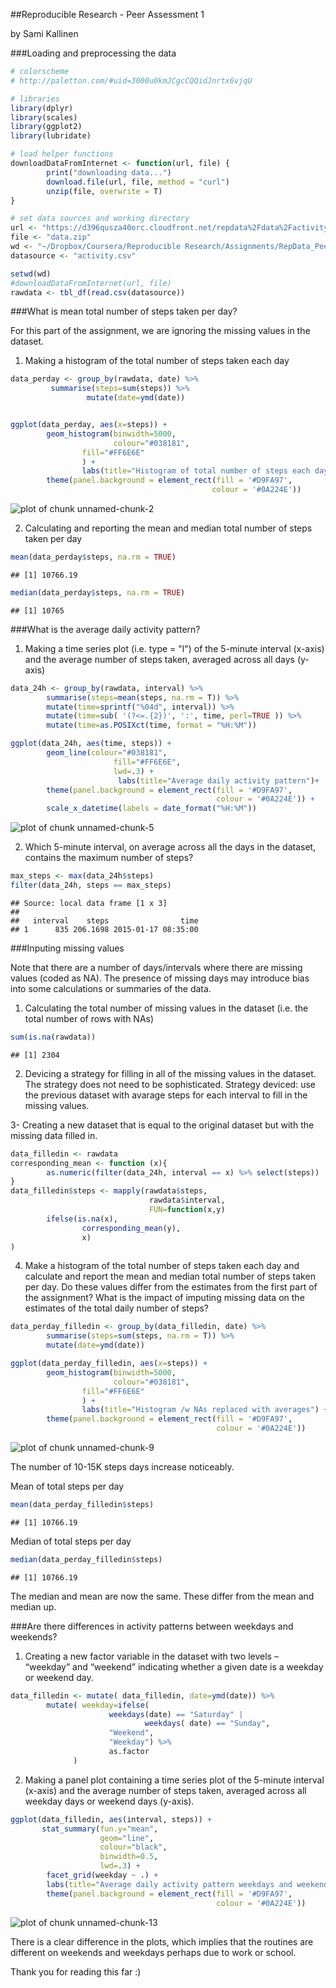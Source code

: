 ##Reproducible Research - Peer Assessment 1

by Sami Kallinen

###Loading and preprocessing the data

```r
# colorscheme
# http://paletton.com/#uid=3000u0kmJCgcCQQidJnrtx6vjqU

# libraries
library(dplyr)
library(scales)
library(ggplot2)
library(lubridate)

# load helper functions
downloadDataFromInternet <- function(url, file) {
        print("downloading data...")
        download.file(url, file, method = "curl")
        unzip(file, overwrite = T)
}

# set data sources and working directory
url <- "https://d396qusza40orc.cloudfront.net/repdata%2Fdata%2Factivity.zip" 
file <- "data.zip"
wd <- "~/Dropbox/Coursera/Reproducible Research/Assignments/RepData_PeerAssessment1"
datasource <- "activity.csv"

setwd(wd)
#downloadDataFromInternet(url, file)
rawdata <- tbl_df(read.csv(datasource))
```

###What is mean total number of steps taken per day?

For this part of the assignment, we are ignoring the missing values in the dataset.

1. Making a histogram of the total number of steps taken each day

```r
data_perday <- group_by(rawdata, date) %>%
         summarise(steps=sum(steps)) %>%
                 mutate(date=ymd(date))


ggplot(data_perday, aes(x=steps)) +
        geom_histogram(binwidth=5000,
                       colour="#038181",
                fill="#FF6E6E"
                ) +
                labs(title="Histogram of total number of steps each day")+
        theme(panel.background = element_rect(fill = '#D9FA97', 
                                             colour = '#0A224E'))
```

![plot of chunk unnamed-chunk-2](figure/unnamed-chunk-2-1.png) 

2. Calculating and reporting the mean and median total number of steps taken per day


```r
mean(data_perday$steps, na.rm = TRUE)
```

```
## [1] 10766.19
```



```r
median(data_perday$steps, na.rm = TRUE)
```

```
## [1] 10765
```

###What is the average daily activity pattern?

1. Making a time series plot (i.e. type = "l") of the 5-minute interval (x-axis) and the average number of steps taken, averaged across all days (y-axis)



```r
data_24h <- group_by(rawdata, interval) %>%
        summarise(steps=mean(steps, na.rm = T)) %>%
        mutate(time=sprintf("%04d", interval)) %>%
        mutate(time=sub( '(?<=.{2})', ':', time, perl=TRUE )) %>%
        mutate(time=as.POSIXct(time, format = "%H:%M"))

ggplot(data_24h, aes(time, steps)) +
        geom_line(colour="#038181",
                       fill="#FF6E6E",
                       lwd=.3) + 
                        labs(title="Average daily activity pattern")+
        theme(panel.background = element_rect(fill = '#D9FA97', 
                                              colour = '#0A224E')) +
        scale_x_datetime(labels = date_format("%H:%M"))
```

![plot of chunk unnamed-chunk-5](figure/unnamed-chunk-5-1.png) 
        
2. Which 5-minute interval, on average across all the days in the dataset, contains the maximum number of steps?

```r
max_steps <- max(data_24h$steps)
filter(data_24h, steps == max_steps)
```

```
## Source: local data frame [1 x 3]
## 
##   interval    steps                time
## 1      835 206.1698 2015-01-17 08:35:00
```


###Inputing missing values

Note that there are a number of days/intervals where there are missing values (coded as NA). The presence of missing days may introduce bias into some calculations or summaries of the data.

1. Calculating the total number of missing values in the dataset (i.e. the total number of rows with NAs)


```r
sum(is.na(rawdata))
```

```
## [1] 2304
```
2. Devicing a strategy for filling in all of the missing values in the dataset. The strategy does not need to be sophisticated.
Strategy deviced: use the previous dataset with avarage steps for each interval to fill in the missing values.

3- Creating a new dataset that is equal to the original dataset but with the missing data filled in.

```r
data_filledin <- rawdata
corresponding_mean <- function (x){
        as.numeric(filter(data_24h, interval == x) %>% select(steps))
}
data_filledin$steps <- mapply(rawdata$steps, 
                               rawdata$interval, 
                               FUN=function(x,y)
        ifelse(is.na(x), 
                corresponding_mean(y),
                x)
)
```

4. Make a histogram of the total number of steps taken each day and calculate and report the mean and median total number of steps taken per day. Do these values differ from the estimates from the first part of the assignment? 
What is the impact of imputing missing data on the estimates of the total daily number of steps?


```r
data_perday_filledin <- group_by(data_filledin, date) %>%
        summarise(steps=sum(steps, na.rm = T)) %>%
        mutate(date=ymd(date))

ggplot(data_perday_filledin, aes(x=steps)) +
        geom_histogram(binwidth=5000,
                       colour="#038181",
                fill="#FF6E6E"
                ) +
                labs(title="Histogram /w NAs replaced with averages") +
        theme(panel.background = element_rect(fill = '#D9FA97', 
                                              colour = '#0A224E'))
```

![plot of chunk unnamed-chunk-9](figure/unnamed-chunk-9-1.png) 

The number of 10-15K steps days increase noticeably.

Mean of total steps per day

```r
mean(data_perday_filledin$steps)
```

```
## [1] 10766.19
```
Median of total steps per day

```r
median(data_perday_filledin$steps)
```

```
## [1] 10766.19
```
The median and mean are now the same. These differ from the mean and median  up.

###Are there differences in activity patterns between weekdays and weekends?
1. Creating a new factor variable in the dataset with two levels – “weekday” and “weekend” indicating whether a given date is a weekday or weekend day.


```r
data_filledin <- mutate( data_filledin, date=ymd(date)) %>%
        mutate( weekday=ifelse(
                      weekdays(date) == "Saturday" | 
                              weekdays( date) == "Sunday",
                      "Weekend",
                      "Weekday") %>%
                      as.factor
              )
```
2. Making a panel plot containing a time series plot of the 5-minute interval (x-axis) and the average number of steps taken, averaged across all weekday days or weekend days (y-axis).

```r
ggplot(data_filledin, aes(interval, steps)) +
       stat_summary(fun.y="mean", 
                    geom="line",
                    colour="black",
                    binwidth=0.5, 
                    lwd=.3) +
        facet_grid(weekday ~ .) +
        labs(title="Average daily activity pattern weekdays and weekends") +
        theme(panel.background = element_rect(fill = '#D9FA97', 
                                              colour = '#0A224E'))
```

![plot of chunk unnamed-chunk-13](figure/unnamed-chunk-13-1.png) 

There is a clear difference in the plots, which implies that the routines are different on weekends and weekdays perhaps due to work or school.

Thank you for reading this far :)
